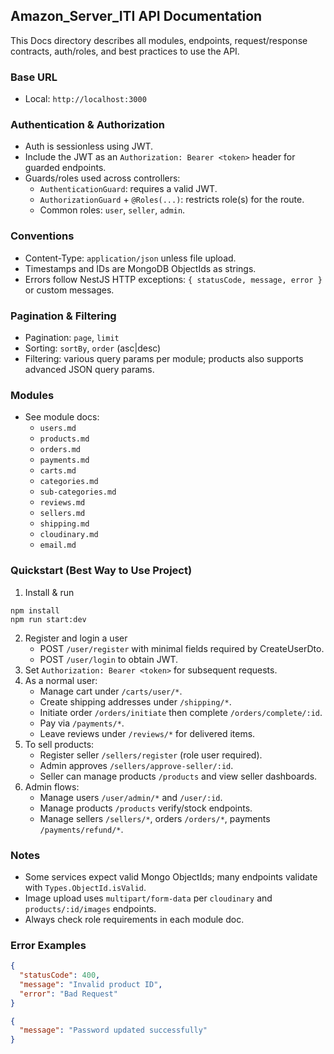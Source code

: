 ## Amazon_Server_ITI API Documentation

This Docs directory describes all modules, endpoints, request/response contracts, auth/roles, and best practices to use the API.

### Base URL
- Local: `http://localhost:3000`

### Authentication & Authorization
- Auth is sessionless using JWT.
- Include the JWT as an `Authorization: Bearer <token>` header for guarded endpoints.
- Guards/roles used across controllers:
  - `AuthenticationGuard`: requires a valid JWT.
  - `AuthorizationGuard` + `@Roles(...)`: restricts role(s) for the route.
  - Common roles: `user`, `seller`, `admin`.

### Conventions
- Content-Type: `application/json` unless file upload.
- Timestamps and IDs are MongoDB ObjectIds as strings.
- Errors follow NestJS HTTP exceptions: `{ statusCode, message, error }` or custom messages.

### Pagination & Filtering
- Pagination: `page`, `limit`
- Sorting: `sortBy`, `order` (asc|desc)
- Filtering: various query params per module; products also supports advanced JSON query params.

### Modules
- See module docs:
  - `users.md`
  - `products.md`
  - `orders.md`
  - `payments.md`
  - `carts.md`
  - `categories.md`
  - `sub-categories.md`
  - `reviews.md`
  - `sellers.md`
  - `shipping.md`
  - `cloudinary.md`
  - `email.md`

### Quickstart (Best Way to Use Project)
1) Install & run
```
npm install
npm run start:dev
```
2) Register and login a user
   - POST `/user/register` with minimal fields required by CreateUserDto.
   - POST `/user/login` to obtain JWT.
3) Set `Authorization: Bearer <token>` for subsequent requests.
4) As a normal user:
   - Manage cart under `/carts/user/*`.
   - Create shipping addresses under `/shipping/*`.
   - Initiate order `/orders/initiate` then complete `/orders/complete/:id`.
   - Pay via `/payments/*`.
   - Leave reviews under `/reviews/*` for delivered items.
5) To sell products:
   - Register seller `/sellers/register` (role user required).
   - Admin approves `/sellers/approve-seller/:id`.
   - Seller can manage products `/products` and view seller dashboards.
6) Admin flows:
   - Manage users `/user/admin/*` and `/user/:id`.
   - Manage products `/products` verify/stock endpoints.
   - Manage sellers `/sellers/*`, orders `/orders/*`, payments `/payments/refund/*`.

### Notes
- Some services expect valid Mongo ObjectIds; many endpoints validate with `Types.ObjectId.isValid`.
- Image upload uses `multipart/form-data` per `cloudinary` and `products/:id/images` endpoints.
- Always check role requirements in each module doc.

### Error Examples
```json
{
  "statusCode": 400,
  "message": "Invalid product ID",
  "error": "Bad Request"
}
```

```json
{
  "message": "Password updated successfully"
}
```



